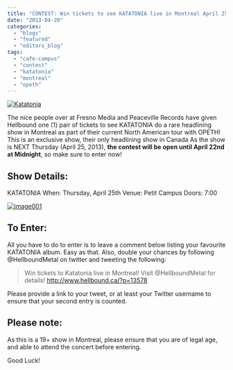 ```yaml
---
title: "CONTEST: Win tickets to see KATATONIA live in Montreal April 25th!"
date: "2013-04-20"
categories: 
  - "blogs"
  - "featured"
  - "editors_blog"
tags: 
  - "cafe-campus"
  - "contest"
  - "katatonia"
  - "montreal"
  - "opeth"
---
```


[![Katatonia](http://www.hellbound.ca/wp-content/uploads/2011/09/IMG_0607-590x393.jpg)](http://www.hellbound.ca/wp-content/uploads/2011/09/IMG_0607.jpg)

The nice people over at Fresno Media and Peaceville Records have given Hellbound one (1) pair of tickets to see KATATONIA do a rare headlining show in Montreal as part of their current North American tour with OPETH! This is an exclusive show, their only headlining show in Canada As the show is NEXT Thursday (April 25, 2013), **the contest will be open until April 22nd at Midnight**, so make sure to enter now!

## Show Details:

KATATONIA When: Thursday, April 25th Venue: Petit Campus Doors: 7:00

[![image001](http://www.hellbound.ca/wp-content/uploads/2013/04/image001.jpg)](http://www.hellbound.ca/wp-content/uploads/2013/04/image001.jpg)

## To Enter:

All you have to do to enter is to leave a comment below listing your favourite KATATONIA album. Easy as that. Also, double your chances by following @HellboundMetal on twitter and tweeting the following:

> Win tickets to Katatonia live in Montreal! Visit @HellboundMetal for details! http://www.hellbound.ca/?p=13578

Please provide a link to your tweet, or at least your Twitter username to ensure that your second entry is counted.

## Please note:

As this is a 19+ show in Montreal, please ensure that you are of legal age, and able to attend the concert before entering.

Good Luck!
